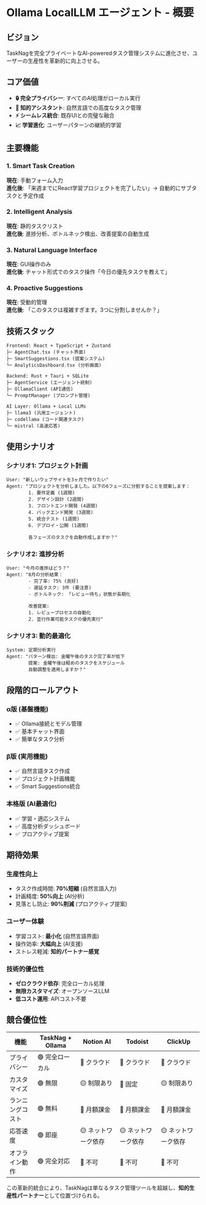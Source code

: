 # Ollama LocalLLM エージェント - 概要

## ビジョン
TaskNagを完全プライベートなAI-poweredタスク管理システムに進化させ、ユーザーの生産性を革新的に向上させる。

## コア価値
- **🔒 完全プライバシー**: すべてのAI処理がローカル実行
- **🧠 知的アシスタント**: 自然言語での高度なタスク管理
- **⚡ シームレス統合**: 既存UIとの完璧な融合
- **📈 学習進化**: ユーザーパターンの継続的学習

## 主要機能

### 1. Smart Task Creation
**現在**: 手動フォーム入力  
**進化後**: 「来週までにReact学習プロジェクトを完了したい」→ 自動的にサブタスクと予定作成

### 2. Intelligent Analysis  
**現在**: 静的タスクリスト  
**進化後**: 進捗分析、ボトルネック検出、改善提案の自動生成

### 3. Natural Language Interface
**現在**: GUI操作のみ  
**進化後**: チャット形式でのタスク操作「今日の優先タスクを教えて」

### 4. Proactive Suggestions
**現在**: 受動的管理  
**進化後**: 「このタスクは複雑すぎます。3つに分割しませんか？」

## 技術スタック

```
Frontend: React + TypeScript + Zustand
├─ AgentChat.tsx (チャット界面)
├─ SmartSuggestions.tsx (提案システム) 
└─ AnalyticsDashboard.tsx (分析画面)

Backend: Rust + Tauri + SQLite
├─ AgentService (エージェント統制)
├─ OllamaClient (API通信)
└─ PromptManager (プロンプト管理)

AI Layer: Ollama + Local LLMs
├─ llama3 (汎用エージェント)
├─ codellama (コード関連タスク)
└─ mistral (高速応答)
```

## 使用シナリオ

### シナリオ1: プロジェクト計画
```
User: "新しいウェブサイトを3ヶ月で作りたい"
Agent: "プロジェクトを分析しました。以下の6フェーズに分割することを提案します：
        1. 要件定義 (1週間)
        2. デザイン設計 (2週間) 
        3. フロントエンド開発 (4週間)
        4. バックエンド開発 (3週間)
        5. 統合テスト (1週間)
        6. デプロイ・公開 (1週間)
        
        各フェーズのタスクを自動作成しますか？"
```

### シナリオ2: 進捗分析
```
User: "今月の進捗はどう？"
Agent: "8月の分析結果：
        - 完了率: 75% (良好)
        - 遅延タスク: 3件 (要注意)
        - ボトルネック: 「レビュー待ち」状態が長期化
        
        改善提案:
        1. レビュープロセスの自動化
        2. 並行作業可能タスクの優先実行"
```

### シナリオ3: 動的最適化
```
System: 定期分析実行
Agent: "パターン検出: 金曜午後のタスク完了率が低下
        提案: 金曜午後は軽めのタスクをスケジュール
        自動調整を適用しますか？"
```

## 段階的ロールアウト

### α版 (基盤機能)
- ✅ Ollama接続とモデル管理
- ✅ 基本チャット界面
- ✅ 簡単なタスク分析

### β版 (実用機能)  
- ✅ 自然言語タスク作成
- ✅ プロジェクト計画機能
- ✅ Smart Suggestions統合

### 本格版 (AI最適化)
- ✅ 学習・適応システム
- ✅ 高度分析ダッシュボード
- ✅ プロアクティブ提案

## 期待効果

### 生産性向上
- タスク作成時間: **70%短縮** (自然言語入力)
- 計画精度: **50%向上** (AI分析)
- 見落とし防止: **90%削減** (プロアクティブ提案)

### ユーザー体験
- 学習コスト: **最小化** (自然言語界面)
- 操作効率: **大幅向上** (AI支援)
- ストレス軽減: **知的パートナー感覚**

### 技術的優位性
- **ゼロクラウド依存**: 完全ローカル処理
- **無限カスタマイズ**: オープンソースLLM
- **低コスト運用**: APIコスト不要

## 競合優位性

| 機能 | TaskNag + Ollama | Notion AI | Todoist | ClickUp |
|------|------------------|-----------|---------|---------|
| プライバシー | 🟢 完全ローカル | 🔴 クラウド | 🔴 クラウド | 🔴 クラウド |
| カスタマイズ | 🟢 無限 | 🟡 制限あり | 🔴 固定 | 🟡 制限あり |
| ランニングコスト | 🟢 無料 | 🔴 月額課金 | 🔴 月額課金 | 🔴 月額課金 |
| 応答速度 | 🟢 即座 | 🟡 ネットワーク依存 | 🟡 ネットワーク依存 | 🟡 ネットワーク依存 |
| オフライン動作 | 🟢 完全対応 | 🔴 不可 | 🔴 不可 | 🔴 不可 |

この革新的統合により、TaskNagは単なるタスク管理ツールを超越し、**知的生産性パートナー**として位置づけられる。